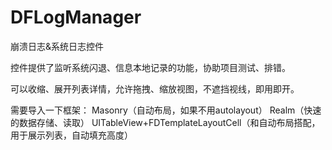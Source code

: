 # DFLogManager
崩溃日志&系统日志控件

控件提供了监听系统闪退、信息本地记录的功能，协助项目测试、排错。

可以收缩、展开列表详情，允许拖拽、缩放视图，不遮挡视线，即用即开。

需要导入一下框架：
Masonry（自动布局，如果不用autolayout）
Realm（快速的数据存储、读取）
UITableView+FDTemplateLayoutCell（和自动布局搭配，用于展示列表，自动填充高度）
